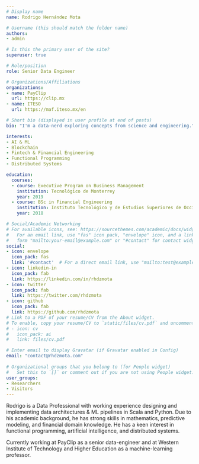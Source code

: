 ```yaml
---
# Display name
name: Rodrigo Hernández Mota 

# Username (this should match the folder name)
authors:
- admin

# Is this the primary user of the site?
superuser: true

# Role/position
role: Senior Data Engineer

# Organizations/Affiliations
organizations:
- name: PayClip
  url: https://clip.mx
- name: ITESO
  url: https://maf.iteso.mx/en

# Short bio (displayed in user profile at end of posts)
bio: "I'm a data-nerd exploring concepts from science and engineering."

interests:
- AI & ML
- Blockchain
- Fintech & Financial Engineering
- Functional Programming
- Distributed Systems

education:
  courses:
  - course: Executive Program on Business Management
    institution: Tecnológico de Monterrey
    year: 2019
  - course: BSc in Financial Engineering
    institution: Instituto Tecnológico y de Estudios Superiores de Occidente
    year: 2018

# Social/Academic Networking
# For available icons, see: https://sourcethemes.com/academic/docs/widgets/#icons
#   For an email link, use "fas" icon pack, "envelope" icon, and a link in the
#   form "mailto:your-email@example.com" or "#contact" for contact widget.
social:
- icon: envelope
  icon_pack: fas
  link: '#contact'  # For a direct email link, use "mailto:test@example.org".
- icon: linkedin-in
  icon_pack: fab
  link: https://linkedin.com/in/rhdzmota
- icon: twitter
  icon_pack: fab
  link: https://twitter.com/rhdzmota
- icon: github
  icon_pack: fab
  link: https://github.com/rhdzmota
# Link to a PDF of your resume/CV from the About widget.
# To enable, copy your resume/CV to `static/files/cv.pdf` and uncomment the lines below.  
# - icon: cv
#   icon_pack: ai
#   link: files/cv.pdf

# Enter email to display Gravatar (if Gravatar enabled in Config)
email: "contact@rhdzmota.com"
  
# Organizational groups that you belong to (for People widget)
#   Set this to `[]` or comment out if you are not using People widget.  
user_groups:
- Researchers
- Visitors
---
```


Rodrigo is a Data Professional with working experience designing and implementing data architectures & ML pipelines in Scala and Python. Due to his academic background, he has strong skills in mathematics, predictive modeling, and financial domain knowledge. He has a keen interest in functional programming, artificial intelligence, and distributed systems. 

Currently working at PayClip as a senior data-engineer and at Western Institute of Technology and Higher Education as a machine-learning professor. 
